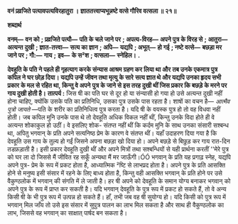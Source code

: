 **वनं प्रव्रजिते पत्यावपत्यविरहातुरा ।** **ज्ञाततत्त्वाप्यभून्नष्टे वत्से गौरिव वत्सला ॥ २१॥** 

**शब्दार्थ** 

**वनम्—** **वन को** **; प्रव्रजिते पत्यौ—** **पति के चले जाने पर** **; अपत्य-विरह—** **अपने पुत्र के विरह से** **; आतुरा—** **अत्यन्त** **दुखी** **; ज्ञात-तत्त्वा—** **सत्य का ज्ञान** **; अपि—** **यद्यपि** **; अभूत्—** **हो गई** **; नष्टे वत्से—** **बछड़ा मर जाने पर** **; गौ:—** **गाय** **;** **इव—** **के स²श** **; वत्सला—** **स्नेहिल।** **.** 

**देवहूति के पति ने पहले ही गृहत्याग करके संन्यास आश्रम ग्रहण कर लिया था और** **तब उनके एकमात्र पुत्र कपिल ने घर छोड़ दिया। यद्यपि उन्हें जीवन तथा मृत्यु के सारे** **सत्य ज्ञात थे और यद्यपि उनका हृदय सभी प्रकार के मल से रहित था, किन्तु वे अपने** **पुत्र के जाने से इस तरह दुखी थीं जिस प्रकार कि बछड़े के मरने पर गाय दुखी होती है।** **तात्पर्य :** जिस षी का पति घर से दूर हो या संन्यासी हो गया हो उसे अत्यन्त दुखी नहीं होना चाहिए, क्योंकि उसके पति का प्रतिनिधि, उसका पुत्र उसके पास रहता है। शाषों का वचन है— *आत्मैव पुत्रो जायते* —पति के शरीर का प्रतिनिधित्व पुत्र करता है। यदि षी के वयस्क पुत्र हो तो वह विधवा नहीं होती। जब कपिल मुनि उनके पास थे तो देवहूति अधिक विकल नहीं थीं, किन्तु उनके विदा होते ही वे अत्यन्त शोकाकुल हो उठीं। वे इसलिए शोक- संतप्त नहीं थीं कि कर्दम मुनि के साथ उनका संसारी सश्बन्ध था, अपितु भगवान् के प्रति अपने सत्यनिष्ठ प्रेम के कारण वे संतप्त थीं। यहाँ उदाहरण दिया गया है कि देवहूति उस गाय के तुल्य हो गईं जिसने अपना बछड़ा खो दिया हो। अपने बछड़े से बिछुड़ कर गाय रात-दिन तडफ़ड़ाती है। इसी प्रकार देवहूति दुखी थीं और अपने मित्रों तथा सश्बन्धियों से यही प्रार्थना करतीं ''मेरे पुत्र को घर ला दो जिससे मैं जीवित रह सकूँ अन्यथा मैं मर जाऊँगी।ÓÓ भगवान् के प्रति यह प्रगाढ़ स्नेह, यद्यपि अपने पुत्र- प्रेम के रूप में प्रकट होता है, आध्यात्मिक ²ष्टि से लाभप्रद होता है। अपने पुत्र के प्रति आसक्ति होने से मनुष्य इसी संसार में रहने के लिए बाध्य होता है, किन्तु वही आसक्ति भगवान् के प्रति होने पर उसे वैकुण्ठलोक में भगवान् की संगति में ले जाती है। हर षी अपने को देवहूति के समान योग्य बनाकर भगवान् को अपने पुत्र के रूप में प्राप्त कर सकती है। यदि भगवान् देवहूति के पुत्र रूप में प्रकट हो सकते हैं, तो वे अन्य किसी षी के भी पुत्र रूप में उत्पन्न हो सकते हैं। हाँ, तभी जब वह षी सुयोग्य हो। यदि किसी को पुत्र रूप में भगवान् मिल जाँय तो उसे इस संसार में सुपुत्र पालन का लाभ मिल सकता है और साथ ही वैकुण्ठलोक का लाभ, जिससे वह भगवान् का साक्षात् पार्षद बन सकता है।  
